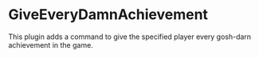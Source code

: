 GiveEveryDamnAchievement
========================
This plugin adds a command to give the specified player every gosh-darn achievement in the game.
